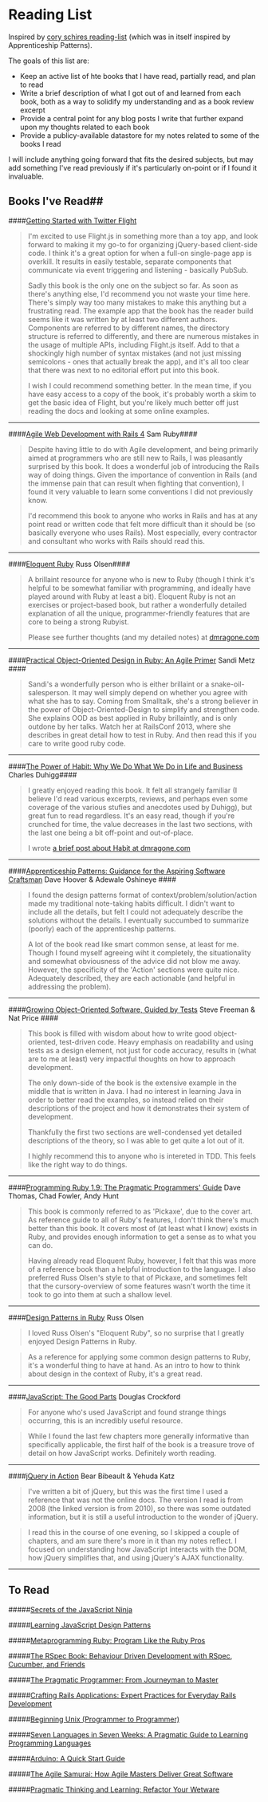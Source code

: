 # Reading List #

Inspired by [cory schires reading-list](https://github.com/coryschires/reading-list "coryschires's reading-list") (which was in itself inspired by Apprenticeship Patterns).

The goals of this list are:

* Keep an active list of hte books that I have read, partially read, and plan to read
* Write a brief description of what I got out of and learned from each book, both as a way to solidify my understanding and as a book review excerpt
* Provide a central point for any blog posts I write that further expand upon my thoughts related to each book
* Provide a publicy-available datastore for my notes related to some of the books I read

I will include anything going forward that fits the desired subjects, but may add something I've read previously if it's particularly on-point or if I found it invaluable.


## Books I've Read##

####[Getting Started with Twitter Flight](https://www.goodreads.com/book/show/18702049-getting-started-with-twitter-flight)

> I'm excited to use Flight.js in something more than a toy app, and look forward
> to making it my go-to for organizing jQuery-based client-side code. I think
> it's a great option for when a full-on single-page app is overkill. It results
> in easily testable, separate components that communicate via event triggering
> and listening - basically PubSub.
>
> Sadly this book is the only one on the subject so far. As soon as there's
> anything else, I'd recommend you not waste your time here. There's simply way
> too many mistakes to make this anything but a frustrating read. The example app
> that the book has the reader build seems like it was written by at least two
> different authors. Components are referred to by different names, the directory
> structure is referred to differently, and there are numerous mistakes in the
> usage of multiple APIs, including Flight.js itself. Add to that a shockingly
> high number of syntax mistakes (and not just missing semicolons - ones that
> actually break the app), and it's all too clear that there was next to no
> editorial effort put into this book.
>
> I wish I could recommend something better. In the mean time, if you have easy
> access to a copy of the book, it's probably worth a skim to get the basic idea
> of Flight, but you're likely much better off just reading the docs and looking
> at some online examples.

__________________________________

####[Agile Web Development with Rails 4](http://www.amazon.com/Agile-Development-Rails-Facets-Ruby/dp/1937785564) Sam Ruby####

> Despite having little to do with Agile development, and being primarily aimed
> at programmers who are still new to Rails, I was pleasantly surprised by this
> book. It does a wonderful job of introducing the Rails way of doing things.
> Given the importance of convention in Rails (and the immense pain that can
> result when fighting that convention), I found it very valuable to learn some
> conventions I did not previously know.
>
> I'd recommend this book to anyone who works in Rails and has at any point read
> or written code that felt more difficult than it should be (so basically
> everyone who uses Rails). Most especially, every contractor and consultant who
> works with Rails should read this.

__________________________________

####[Eloquent Ruby](http://www.amazon.com/Eloquent-Ruby-Addison-Wesley-Professional-Series/dp/0321584104 "Amazon: Eloquent Ruby") Russ Olsen####

> A brillaint resource for anyone who is new to Ruby (though I think it's helpful to be somewhat familiar with programming, and ideally have played around with Ruby at least a bit). Eloquent Ruby is not an exercises or project-based book, but rather a wonderfully detailed explanation of all the unique, programmer-friendly features that are core to being a strong Rubyist. 
>
> Please see further thoughts (and my detailed notes) at [dmragone.com](http://www.dmragone.com/post/31690211664 "Eloquent Ruby - thoughts and notes (dmragone.com)")

__________________________________

####[Practical Object-Oriented Design in Ruby: An Agile Primer](http://www.amazon.com/dp/0321721330 "Amazon: Practical Object-Oriented Design in Ruby") Sandi Metz ####

> Sandi's a wonderfully person who is either brillaint or a
> snake-oil-salesperson. It may well simply depend on whether you agree with
> what she has to say. Coming from Smalltalk, she's a strong believer in the
> power of Object-Oriented-Design to simplify and strengthen code. She explains
> OOD as best applied in Ruby brillaintly, and is only outdone by her talks.
> Watch her at RailsConf 2013, where she describes in great detail how to test
> in Ruby. And then read this if you care to write good ruby code.

__________________________________

####[The Power of Habit: Why We Do What We Do in Life and Business](http://www.amazon.com/The-Power-Habit-Business-ebook/dp/B0055PGUYU "Amazon: The Power of Habit") Charles Duhigg####

> I greatly enjoyed reading this book. It felt all strangely familiar (I believe I'd read various excerpts, reviews, and perhaps even some coverage of the various stufies and anecdotes used by Duhigg), but great fun to read regardless. It's an easy read, though if you're crunched for time, the value decreases in the last two sections, with the last one being a bit off-point and out-of-place. 
>
> I wrote [a brief post about Habit at dmragone.com](http://www.dmragone.com/post/31013676349 "Willpower is a muscle - go get some exercise (dmragone.com")

__________________________________
  
####[Apprenticeship Patterns: Guidance for the Aspiring Software Craftsman](http://www.amazon.com/Apprenticeship-Patterns-Guidance-Aspiring-Craftsman/dp/0596518382 "Amazon: Apprenticeship Patterns") Dave Hoover & Adewale Oshineye ####
  
> I found the design patterns format of context/problem/solution/action made my traditional note-taking habits difficult. I didn't want to include all the details, but felt I could not adequately describe the solutions without the details. I eventually succumbed to summarize (poorly) each of the apprenticeship patterns. 
>
> A lot of the book read like smart common sense, at least for me. Though I found myself agreeing wiht it completely, the situationality and somewhat obviousness of the advice did not blow me away. However, the specificity of the 'Action' sections were quite nice. Adequately described, they are each actionable (and helpful in addressing the problem).

__________________________________
  
####[Growing Object-Oriented Software, Guided by Tests](http://www.amazon.com/dp/0321503627?tag=httpwwwm3pcou-20&camp=213381&creative=390973&linkCode=as4&creativeASIN=0321503627&adid=06D115KV8RV2P73KHNC1&&ref-refURL=http%3A%2F%2Fwww.growing-object-oriented-software.com%2F "Amazon: GOOS") Steve Freeman & Nat Price ####

> This book is filled with wisdom about how to write good object-oriented, test-driven code. Heavy emphasis on readability and using tests as a design element, not just for code accuracy, results in (what are to me at least) very impactful thoughts on how to approach development. 
>
> The only down-side of the book is the extensive example in the middle that is written in Java. I had no interest in learning Java in order to better read the examples, so instead relied on their descriptions of the project and how it demonstrates their system of development.
>
> Thankfully the first two sections are well-condensed yet detailed descriptions of the theory, so I was able to get quite a lot out of it.
>
> I highly recommend this to anyone who is intereted in TDD. This feels like the right way to do things.

__________________________________

####[Programming Ruby 1.9: The Pragmatic Programmers' Guide](http://www.amazon.com/Programming-Ruby-1-9-Pragmatic-Programmers/dp/1934356085 "Amazon: Programming Ruby 1.9") Dave Thomas, Chad Fowler, Andy Hunt

> This book is commonly referred to as 'Pickaxe', due to the cover art. 
> As reference guide to all of Ruby's features, I don't think there's much better than this book. It covers most of (at least what I know) exists in Ruby, and provides enough information to get a sense as to what you can do. 
> 
> Having already read Eloquent Ruby, however, I felt that this was more of a reference book than a helpful introduction to the language. I also preferred Russ Olsen's style to that of Pickaxe, and sometimes felt that the cursory-overview of some features wasn't worth the time it took to go into them at such a shallow level.
  
__________________________________

####[Design Patterns in Ruby](http://www.amazon.com/Design-Patterns-Ruby-Russ-Olsen/dp/0321490452 "Amazon: Design Patterns in Ruby") Russ Olsen
  
> I loved Russ Olsen's "Eloquent Ruby", so no surprise that I greatly enjoyed Design Patterns in Ruby. 

> As a reference for applying some common design patterns to Ruby, it's a wonderful thing to have at hand. As an intro to how to think about design in the context of Ruby, it's a great read. 
__________________________________

####[JavaScript: The Good Parts](http://www.amazon.com/JavaScript-Good-Parts-Douglas-Crockford/dp/0596517742/ "Amazon: JavaScript the Good Parts") Douglas Crockford

> For anyone who's used JavaScript and found strange things occurring,
this is an incredibly useful resource.

> While I found the last few chapters more generally informative than
specifically applicable, the first half of the book is a treasure trove
of detail on how JavaScript works. Definitely worth reading.
__________________________________

####[jQuery in Action](http://www.amazon.com/jQuery-Action-Second-Bear-Bibeault/dp/1935182323) Bear Bibeault & Yehuda Katz

> I've written a bit of jQuery, but this was the first time I used a
reference that was not the online docs. The version I read is from 2008
(the linked version is from 2010), so there was some outdated
information, but it is still a useful introduction to the wonder of
jQuery.

> I read this in the course of one evening, so I skipped a couple of
chapters, and am sure there's more in it than my notes reflect. I
focused on understanding how JavaScript interacts with the DOM, how
jQuery simplifies that, and using jQuery's AJAX functionality.

__________________________________

## To Read ##

#####[Secrets of the JavaScript Ninja](http://www.amazon.com/Secrets-JavaScript-Ninja-John-Resig/dp/193398869X/ "Amazon: Secrets of the JavaScipt Ninja")

#####[Learning JavaScript Design Patterns](http://addyosmani.com/resources/essentialjsdesignpatterns/book/ "Learning JavaScript Design Patterns")

#####[Metaprogramming Ruby: Program Like the Ruby Pros](http://www.amazon.com/Metaprogramming-Ruby-Program-Like-Pros/dp/1934356476 "Amazon: Metaprogramming Ruby")

#####[The RSpec Book: Behaviour Driven Development with RSpec, Cucumber, and Friends](http://www.amazon.com/The-RSpec-Book-Behaviour-Development/dp/1934356379 "Amazon: The RSpec Book")

#####[The Pragmatic Programmer: From Journeyman to Master](http://www.amazon.com/The-Pragmatic-Programmer-Journeyman-Master/dp/020161622X "Amazon: The Pragmatic Programmer")

#####[Crafting Rails Applications: Expert Practices for Everyday Rails Development](http://www.amazon.com/Crafting-Rails-Applications-Development-Programmers/dp/1934356735 "Amazon: Crafting Rails Applications")

#####[Beginning Unix (Programmer to Programmer)](http://www.amazon.com/Beginning-Unix-Programmer-Paul-Love/dp/0764579940 "Amazon: Beginning Unix")

#####[Seven Languages in Seven Weeks: A Pragmatic Guide to Learning Programming Languages](http://www.amazon.com/Seven-Languages-Weeks-Programming-Programmers/dp/193435659X "Amazon: Seven Languages in Seven Weeks")

#####[Arduino: A Quick Start Guide](http://www.amazon.com/Arduino-Quick-Start-Quick-Start-Guides/dp/1934356662 "Amazon: Arduino Quick Start Guide")

#####[The Agile Samurai: How Agile Masters Deliver Great Software](http://www.amazon.com/The-Agile-Samurai-Pragmatic-Programmers/dp/1934356581 "Amazon: The Agile Samurai")

#####[Pragmatic Thinking and Learning: Refactor Your Wetware](http://natashatherobot.com/2012/09/21/my-rails-new-workflow-with-testing/ "Amazon: Pragmatic Thinking and Learning: Refactor Your Wetware")
